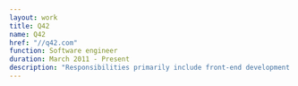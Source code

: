 ```yaml
---
layout: work
title: Q42
name: Q42
href: "//q42.com"
function: Software engineer
duration: March 2011 - Present
description: "Responsibilities primarily include front-end development: translating visual designs into responsive web applications using the most modern techniques and philosophies in close collaboration with design team, back-end developers and product owner. Most of the times including unit tests to ensure longevity of the code and user friendly behavior of the interface."
---
```

